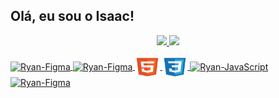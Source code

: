 ## Olá, eu sou o Isaac!
<div align="center">
  <a href="https://github.com/Zzzackk">
  <img height="180em" src="https://github-readme-stats.vercel.app/api?username=Zzzackk&show_icons=true&theme=dark&include_all_commits=true&count_private=true"/>
  <img height="180em" src="https://github-readme-stats.vercel.app/api/top-langs/?username=Zzzackk&layout=compact&langs_count=7&theme=dark"/>
</div>
<div style="display: inline_block"><br>
  <img align="center" alt="Ryan-Figma" height="30" width="40" src="https://cdn.jsdelivr.net/gh/devicons/devicon/icons/wordpress/wordpress-plain.svg">
  <img align="center" alt="Ryan-Figma" height="30" width="40" src="https://cdn.jsdelivr.net/gh/devicons/devicon/icons/figma/figma-original.svg">
  <img align="center" alt="Ryan-HTML" height="30" width="40" src="https://raw.githubusercontent.com/devicons/devicon/master/icons/html5/html5-original.svg">
  <img align="center" alt="Ryan-CSS" height="30" width="40" src="https://raw.githubusercontent.com/devicons/devicon/master/icons/css3/css3-original.svg">
  <img align="center" alt="Ryan-JavaScript" height="30" width="40" src="https://cdn.jsdelivr.net/gh/devicons/devicon/icons/javascript/javascript-original.svg">
  <img align="center" alt="Ryan-Figma" height="30" width="40" src="https://cdn.jsdelivr.net/gh/devicons/devicon/icons/react/react-original.svg">
</div>
